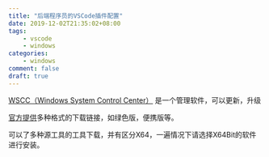 ```yaml
---
title: "后端程序员的VSCode插件配置"
date: 2019-12-02T21:35:02+08:00
tags:
    - vscode
    - windows
categories:
    - windows
comment: false
draft: true
---
```


[WSCC（Windows System Control Center）](http://www.kls-soft.com/wscc/) 是一个管理软件，可以更新，升级



[官方提供](http://www.kls-soft.com/wscc/downloads.php)多种格式的下载链接，如绿色版，便携版等。

可以了多种源工具的工具下载，并有区分X64，一遍情况下请选择X64Bit的软件进行安装。



